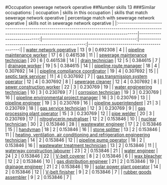 #Occupation sewerage network operative
##Number skills 13
###Similar occupations:
| occupation                                                                                                                                                            |   skills in this occupation |   skills that match sewerage network operative |   percentage match with sewerage network operative |   skills not in sewerage network operative |
|:----------------------------------------------------------------------------------------------------------------------------------------------------------------------|----------------------------:|-----------------------------------------------:|---------------------------------------------------:|-------------------------------------------:|
| [water network operative](water_network_operative.md)                                                                                                                 |                          13 |                                              9 |                                           0.692308 |                                          4 |
| [pipeline maintenance worker](pipeline_maintenance_worker.md)                                                                                                         |                          17 |                                              6 |                                           0.461538 |                                         11 |
| [sewerage maintenance technician](sewerage_maintenance_technician.md)                                                                                                 |                          20 |                                              6 |                                           0.461538 |                                         14 |
| [drain technician](drain_technician.md)                                                                                                                               |                          12 |                                              5 |                                           0.384615 |                                          7 |
| [drainage worker](drainage_worker.md)                                                                                                                                 |                          19 |                                              5 |                                           0.384615 |                                         14 |
| [pipeline route manager](pipeline_route_manager.md)                                                                                                                   |                          18 |                                              4 |                                           0.307692 |                                         14 |
| [pipeline compliance coordinator](pipeline_compliance_coordinator.md)                                                                                                 |                          19 |                                              4 |                                           0.307692 |                                         15 |
| [septic tank servicer](septic_tank_servicer.md)                                                                                                                       |                          11 |                                              4 |                                           0.307692 |                                          7 |
| [gas transmission system operator](gas_transmission_system_operator.md)                                                                                               |                          12 |                                              4 |                                           0.307692 |                                          8 |
| [sewerage cleaner](sewerage_cleaner.md)                                                                                                                               |                          12 |                                              4 |                                           0.307692 |                                          8 |
| [sewer construction worker](sewer_construction_worker.md)                                                                                                             |                          22 |                                              3 |                                           0.230769 |                                         19 |
| [water engineering technician](water_engineering_technician.md)                                                                                                       |                          10 |                                              3 |                                           0.230769 |                                          7 |
| [corrosion technician](corrosion_technician.md)                                                                                                                       |                          19 |                                              3 |                                           0.230769 |                                         16 |
| [pipeline environmental project manager](pipeline_environmental_project_manager.md)                                                                                   |                          16 |                                              3 |                                           0.230769 |                                         13 |
| [pipeline engineer](pipeline_engineer.md)                                                                                                                             |                          19 |                                              3 |                                           0.230769 |                                         16 |
| [pipeline superintendent](pipeline superintendent.md)                                                                                                                 |                          21 |                                              3 |                                           0.230769 |                                         18 |
| [gas service technician](gas_service_technician.md)                                                                                                                   |                          12 |                                              3 |                                           0.230769 |                                          9 |
| [gas processing plant operator](gas_processing_plant_operator.md)                                                                                                     |                          15 |                                              3 |                                           0.230769 |                                         12 |
| [pipe welder](pipe_welder.md)                                                                                                                                         |                          20 |                                              3 |                                           0.230769 |                                         17 |
| [nitroglycerin neutraliser](nitroglycerin_neutraliser.md)                                                                                                             |                          12 |                                              2 |                                           0.153846 |                                         10 |
| [nuclear technician](nuclear_technician.md)                                                                                                                           |                          30 |                                              2 |                                           0.153846 |                                         28 |
| [wastewater engineer](wastewater_engineer.md)                                                                                                                         |                          17 |                                              2 |                                           0.153846 |                                         15 |
| [handyman](handyman.md)                                                                                                                                               |                          18 |                                              2 |                                           0.153846 |                                         16 |
| [stone splitter](stone_splitter.md)                                                                                                                                   |                          13 |                                              2 |                                           0.153846 |                                         11 |
| [heating, ventilation, air conditioning and refrigeration engineering technician](heating,_ventilation,_air_conditioning_and_refrigeration_engineering_technician.md) |                          14 |                                              2 |                                           0.153846 |                                         12 |
| [pipeline pump operator](pipeline_pump_operator.md)                                                                                                                   |                          18 |                                              2 |                                           0.153846 |                                         16 |
| [wastewater treatment technician](wastewater_treatment_technician.md)                                                                                                 |                          13 |                                              2 |                                           0.153846 |                                         11 |
| [waterway construction labourer](waterway_construction_labourer.md)                                                                                                   |                          23 |                                              2 |                                           0.153846 |                                         21 |
| [water engineer](water_engineer.md)                                                                                                                                   |                          24 |                                              2 |                                           0.153846 |                                         22 |
| [V-belt coverer](V-belt_coverer.md)                                                                                                                                   |                           8 |                                              2 |                                           0.153846 |                                          6 |
| [wax bleacher](wax_bleacher.md)                                                                                                                                       |                          12 |                                              2 |                                           0.153846 |                                         10 |
| [gas distribution engineer](gas_distribution_engineer.md)                                                                                                             |                          21 |                                              2 |                                           0.153846 |                                         19 |
| [drainage engineer](drainage_engineer.md)                                                                                                                             |                          21 |                                              2 |                                           0.153846 |                                         19 |
| [solar power plant operator](solar_power_plant_operator.md)                                                                                                           |                          14 |                                              2 |                                           0.153846 |                                         12 |
| [V-belt finisher](V-belt_finisher.md)                                                                                                                                 |                           9 |                                              2 |                                           0.153846 |                                          7 |
| [rubber goods assembler](rubber_goods_assembler.md)                                                                                                                   |                           9 |                                              2 |                                           0.153846 |                                          7 |
